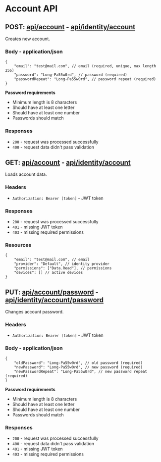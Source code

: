 # Account API

## POST: [api/account](http://localhost:5000/api/account) - [api/identity/account](https://localhost/api/identity/account)
Creates new account.

### Body - application/json
```jsonc
{
    "email": "test@mail.com", // email (required, unique, max length 256)
    "password": "Long-Pa55w0rd", // password (required)
    "passwordRepeat": "Long-Pa55w0rd", // password repeat (required)
}
```

**Password requirements**
- Minimum length is 8 characters
- Should have at least one letter
- Should have at least one number
- Passwords should match

### Responses
- `200` - request was processed successfully
- `400` - request data didn't pass validation


## GET: [api/account](http://localhost:5000/api/account) - [api/identity/account](https://localhost/api/identity/account)
Loads account data.

### Headers
- `Authorization: Bearer [token]` - JWT token

### Responses
- `200` - request was processed successfully
- `401` - missing JWT token
- `403` - missing required permissions

### Resources
```jsonc
{
    "email": "test@mail.com", // email
    "provider": "Default", // identity provider
    "permissions": ["Data.Read"], // permissions
    "devices": [] // active devices
}
```


## PUT: [api/account/password](http://localhost:5000/api/account/password) - [api/identity/account/password](https://localhost/api/identity/account/password)
Changes account password.

### Headers
- `Authorization: Bearer [token]` - JWT token

### Body - application/json
```jsonc
{
    "oldPassword": "Long-Pa55w0rd", // old password (required)
    "newPassword": "Long-Pa55w0rd", // new password (required)
    "newPasswordRepeat": "Long-Pa55w0rd", // new password repeat (required)
}
```

**Password requirements**
- Minimum length is 8 characters
- Should have at least one letter
- Should have at least one number
- Passwords should match

### Responses
- `200` - request was processed successfully
- `400` - request data didn't pass validation
- `401` - missing JWT token
- `403` - missing required permissions
